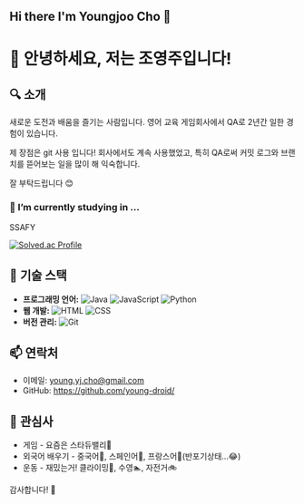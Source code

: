 ## Hi there I'm Youngjoo Cho 👋
# 👋 안녕하세요, 저는 조영주입니다!

## 🔍 소개
새로운 도전과 배움을 즐기는 사람입니다. 
영어 교육 게임회사에서 QA로 2년간 일한 경험이 있습니다. 

제 장점은 git 사용 입니다! 
회사에서도 계속 사용했었고, 특히 QA로써 커밋 로그와 브랜치를 뜯어보는 일을 많이 해 익숙합니다. 

잘 부탁드립니다 😊

### 🔭 I’m currently studying in ...
SSAFY

[![Solved.ac Profile](http://mazassumnida.wtf/api/generate_badge?boj=yjcho1128)](https://solved.ac/yjcho1128)


## 🚀 기술 스택
- **프로그래밍 언어:** ![Java](https://img.shields.io/badge/Java-007396?style=flat-square&logo=java&logoColor=white) ![JavaScript](https://img.shields.io/badge/JavaScript-F7DF1E?style=flat-square&logo=javascript&logoColor=black) ![Python](https://img.shields.io/badge/Python-3776AB?style=flat-square&logo=python&logoColor=white)
- **웹 개발:** ![HTML](https://img.shields.io/badge/HTML5-E34F26?style=flat-square&logo=html5&logoColor=white) ![CSS](https://img.shields.io/badge/CSS3-1572B6?style=flat-square&logo=css3&logoColor=white)
- **버전 관리:** ![Git](https://img.shields.io/badge/Git-F05032?style=flat-square&logo=git&logoColor=white)

## 📫 연락처
- 이메일: young.yj.cho@gmail.com
- GitHub: https://github.com/young-droid/

## 🌟 관심사
- 게임 - 요즘은 스타듀밸리🐔 
- 외국어 배우기 - 중국어🐼, 스페인어💃, 프랑스어🥐(반포기상태...😂)
- 운동 - 재밌는거! 클라이밍🧗, 수영🏊, 자전거🚲

감사합니다! 🙌




<!--
**young-droid/young-droid** is a ✨ _special_ ✨ repository because its `README.md` (this file) appears on your GitHub profile.

Here are some ideas to get you started:

- 🔭 I’m currently working on ...
- 🌱 I’m currently learning ...
- 👯 I’m looking to collaborate on ...
- 🤔 I’m looking for help with ...
- 💬 Ask me about ...
- 📫 How to reach me: ...
- 😄 Pronouns: ...
- ⚡ Fun fact: ...
-->

